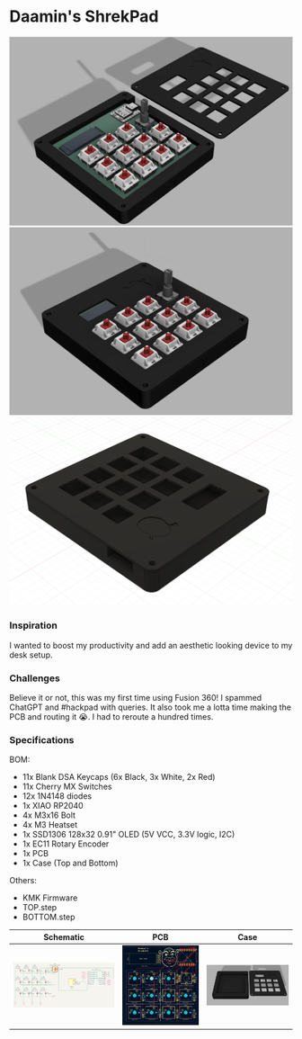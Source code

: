 # Daamin's ShrekPad

![](assets/case1.png)
![](assets/case2.png)
![](assets/case3.png)

### Inspiration

I wanted to boost my productivity and add an aesthetic looking device to my desk setup.

### Challenges

Believe it or not, this was my first time using Fusion 360! I spammed ChatGPT and #hackpad with queries. It also took me a lotta time making the PCB and routing it 😭. I had to reroute a hundred times.

### Specifications

BOM:

- 11x Blank DSA Keycaps (6x Black, 3x White, 2x Red)
- 11x Cherry MX Switches
- 12x 1N4148 diodes
- 1x XIAO RP2040
- 4x M3x16 Bolt
- 4x M3 Heatset
- 1x SSD1306 128x32 0.91" OLED (5V VCC, 3.3V logic, I2C)
- 1x EC11 Rotary Encoder
- 1x PCB
- 1x Case (Top and Bottom)

Others:

- KMK Firmware
- TOP.step
- BOTTOM.step

|           Schematic            |           PCB            |            Case            |
| :----------------------------: | :----------------------: | :------------------------: |
| ![image](assets/schematic.png) | ![image](assets/pcb.png) | ![image](assets/case4.png) |
